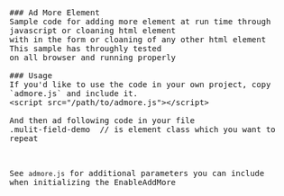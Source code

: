 <pre style="word-wrap: break-word; white-space: pre-wrap;">
### Ad More Element
Sample code for adding more element at run time through javascript or cloaning html element
with in the form or cloaning of any other html element <br/>This sample has throughly tested 
on all browser and running properly

### Usage
If you'd like to use the code in your own project, copy `admore.js` and include it.
&lt;script src="/path/to/admore.js"&gt;&lt;/script&gt;

And then ad following code in your file 
.mulit-field-demo  // is element class which you want to repeat
 <script type="text/javascript">
           $(document).ready(function () {
                $(".mulit-field-demo").EnableAddMore({linkText: 'add more'});
            });
</script>
See `admore.js` for additional parameters you can include when initializing the EnableAddMore
</pre></body></html>
